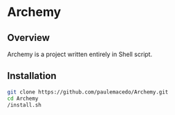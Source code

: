 # Archemy

## Overview
Archemy is a project written entirely in Shell script.

## Installation
   ```sh
   git clone https://github.com/paulemacedo/Archemy.git
   cd Archemy
   /install.sh
   ```
